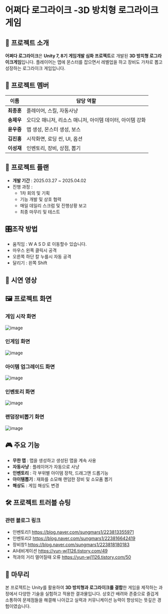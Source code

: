 # 어쩌다 로그라이크 -3D 방치형 로그라이크게임

## 📌 프로젝트 소개

**어쩌다 로그라이크**은 **Unity 7, 8기 게임개발 심화 프로젝트**로 개발된 **3D 방치형 로그라이크게임**입니다.
 플레이어는 맵에 몬스터를 잡으면서 레벨업을 하고 장비도 가챠로 뽑고 성장하는 로그라이크 게임입니다.

## 👥 프로젝트 멤버

| 이름       | 담당 역할                  |
| ---------- | -------------------------- |
| **최종훈** | 플레이어, 스킬, 자동사냥   |
| **송제우** | 오디오 매니저, 리소스 매니저, 아이템 데이터, 아이템 강화  |
| **윤우중** | 맵 생성, 몬스터 생성, 보스 |
| **김진홍** | 시작화면, 로딩 씬, UI, 옵션        |
| **이성재** | 인벤토리, 장비, 상점, 뽑기   |

## 📅 프로젝트 플랜

- **개발 기간** : 2025.03.27 ~ 2025.04.02
- 진행 과정 :
  - 1차 회의 및 기획
  - 기능 개발 및 상호 협력
  - 매일 데일리 스크럼 및 진행상황 보고
  - 최종 마무리 및 테스트

## 🎛️조작 방법
- 움직임 : W A S D 로 이동할수 있습니다.
- 마우스 왼쪽 클릭시 공격
- 오른쪽 하단 칼 누를시 자동 공격
- 달리기 : 왼쪽 Shift

## 🎥 시연 영상



## 🖼️ 프로젝트 화면
### 게임 시작 화면
![image](https://github.com/user-attachments/assets/1f98b2d6-d3ad-4529-b2f7-1ffdd46861a9)

### 인게임 화면
![image](https://github.com/user-attachments/assets/e54e3792-ba98-4eeb-a55f-fa6fa2d99176)

### 아이템 업그레이드 화면
![image](https://github.com/user-attachments/assets/47d100b7-1ac5-493d-b118-178761e62c74)

### 인벤토리 화면
![image](https://github.com/user-attachments/assets/681ce07e-f91f-46a0-9316-4c23cc5537cf)

### 랜덤장비뽑기 화면
![image](https://github.com/user-attachments/assets/f53ce5c6-c6cb-4d0f-8ca4-b5ba6993051d)



## 🎮 주요 기능

- **무한 맵** : 맵을 생성하고 생성된 맵을 계속 사용
- **자동사냥** : 플레이어가 자동으로 사냥
- **인벤토리** : 각 부위별 아이템 장착, 드래그앤 드롭기능
- **아이템뽑기** : 재화를 소모해 랜덤한 장비 및 소모품 뽑기
- **해상도** : 게임 해상도 변경

## 🛠 프로젝트 트러블 슈팅

### 관련 블로그 링크

- 인벤토리1 https://blog.naver.com/sungmars1/223813355971
- 인벤토리2 https://blog.naver.com/sungmars1/223816642419
- 장비창1 https://blog.naver.com/sungmars1/223818180183
- AI네비게이션 https://yun-wj1126.tistory.com/49
- 적과의 거리 멀어질때 오류 https://yun-wj1126.tistory.com/50

## 🏁 마무리

본 프로젝트는 Unity를 활용하여 **3D 방치형과 로그라이크를 결합**한 게임을 제작하는 과정에서 다양한 기술을 실험하고 적용한 결과물입니다.
상호간 배려와 존중으로 즐겁게 소통하여 문제점들을 해결해 나아갔고 실력과 커뮤니케이션 능력이 향상되는 뜻깊은 경험이였습니다. 
